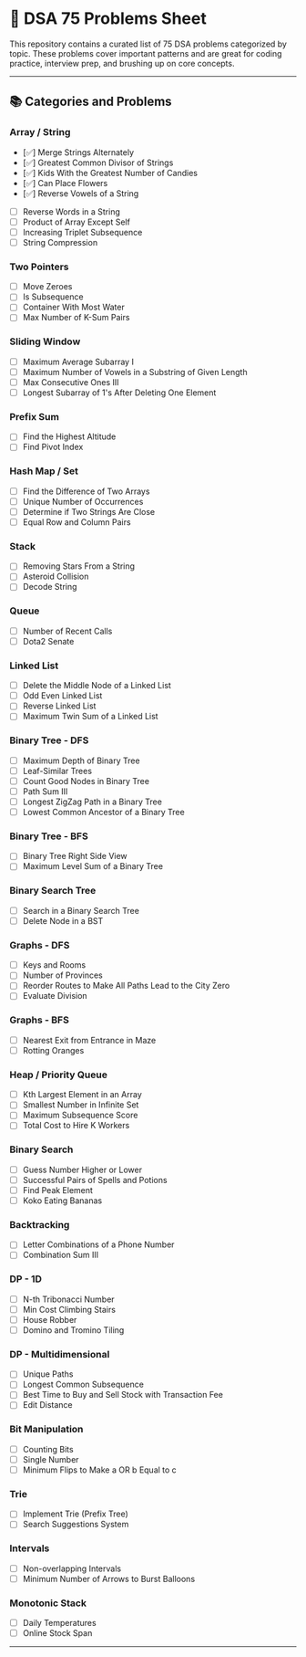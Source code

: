 # 🧠 DSA 75 Problems Sheet

This repository contains a curated list of 75 DSA problems categorized by topic. These problems cover important patterns and are great for coding practice, interview prep, and brushing up on core concepts.

---

## 📚 Categories and Problems

### Array / String
- [✅] Merge Strings Alternately  
- [✅] Greatest Common Divisor of Strings  
- [✅] Kids With the Greatest Number of Candies  
- [✅] Can Place Flowers  
- [✅] Reverse Vowels of a String  
- [ ] Reverse Words in a String  
- [ ] Product of Array Except Self  
- [ ] Increasing Triplet Subsequence  
- [ ] String Compression  

### Two Pointers
- [ ] Move Zeroes  
- [ ] Is Subsequence  
- [ ] Container With Most Water  
- [ ] Max Number of K-Sum Pairs  

### Sliding Window
- [ ] Maximum Average Subarray I  
- [ ] Maximum Number of Vowels in a Substring of Given Length  
- [ ] Max Consecutive Ones III  
- [ ] Longest Subarray of 1's After Deleting One Element  

### Prefix Sum
- [ ] Find the Highest Altitude  
- [ ] Find Pivot Index  

### Hash Map / Set
- [ ] Find the Difference of Two Arrays  
- [ ] Unique Number of Occurrences  
- [ ] Determine if Two Strings Are Close  
- [ ] Equal Row and Column Pairs  

### Stack
- [ ] Removing Stars From a String  
- [ ] Asteroid Collision  
- [ ] Decode String  

### Queue
- [ ] Number of Recent Calls  
- [ ] Dota2 Senate  

### Linked List
- [ ] Delete the Middle Node of a Linked List  
- [ ] Odd Even Linked List  
- [ ] Reverse Linked List  
- [ ] Maximum Twin Sum of a Linked List  

### Binary Tree - DFS
- [ ] Maximum Depth of Binary Tree  
- [ ] Leaf-Similar Trees  
- [ ] Count Good Nodes in Binary Tree  
- [ ] Path Sum III  
- [ ] Longest ZigZag Path in a Binary Tree  
- [ ] Lowest Common Ancestor of a Binary Tree  

### Binary Tree - BFS
- [ ] Binary Tree Right Side View  
- [ ] Maximum Level Sum of a Binary Tree  

### Binary Search Tree
- [ ] Search in a Binary Search Tree  
- [ ] Delete Node in a BST  

### Graphs - DFS
- [ ] Keys and Rooms  
- [ ] Number of Provinces  
- [ ] Reorder Routes to Make All Paths Lead to the City Zero  
- [ ] Evaluate Division  

### Graphs - BFS
- [ ] Nearest Exit from Entrance in Maze  
- [ ] Rotting Oranges  

### Heap / Priority Queue
- [ ] Kth Largest Element in an Array  
- [ ] Smallest Number in Infinite Set  
- [ ] Maximum Subsequence Score  
- [ ] Total Cost to Hire K Workers  

### Binary Search
- [ ] Guess Number Higher or Lower  
- [ ] Successful Pairs of Spells and Potions  
- [ ] Find Peak Element  
- [ ] Koko Eating Bananas  

### Backtracking
- [ ] Letter Combinations of a Phone Number  
- [ ] Combination Sum III  

### DP - 1D
- [ ] N-th Tribonacci Number  
- [ ] Min Cost Climbing Stairs  
- [ ] House Robber  
- [ ] Domino and Tromino Tiling  

### DP - Multidimensional
- [ ] Unique Paths  
- [ ] Longest Common Subsequence  
- [ ] Best Time to Buy and Sell Stock with Transaction Fee  
- [ ] Edit Distance  

### Bit Manipulation
- [ ] Counting Bits  
- [ ] Single Number  
- [ ] Minimum Flips to Make a OR b Equal to c  

### Trie
- [ ] Implement Trie (Prefix Tree)  
- [ ] Search Suggestions System  

### Intervals
- [ ] Non-overlapping Intervals  
- [ ] Minimum Number of Arrows to Burst Balloons  

### Monotonic Stack
- [ ] Daily Temperatures  
- [ ] Online Stock Span  

---

